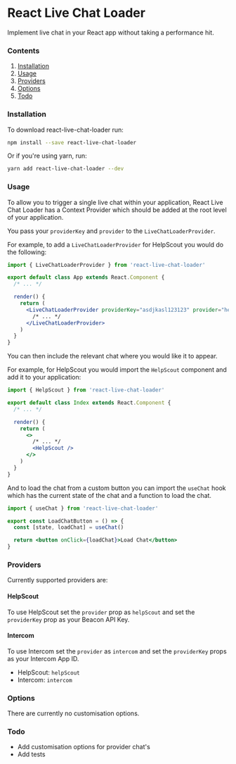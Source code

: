 # React Live Chat Loader

Implement live chat in your React app without taking a performance hit.

### Contents

1. [Installation](#installation)
2. [Usage](#usage)
3. [Providers](#providers)
4. [Options](#options)
5. [Todo](#todo)

### Installation

To download react-live-chat-loader run:

```bash
npm install --save react-live-chat-loader
```

Or if you're using yarn, run:

```bash
yarn add react-live-chat-loader --dev
```

### Usage

To allow you to trigger a single live chat within your application, React Live
Chat Loader has a Context Provider which should be added at the root level of
your application.

You pass your `providerKey` and `provider` to the `LiveChatLoaderProvider`.

For example, to add a `LiveChatLoaderProvider` for HelpScout you would do the
following:

```jsx
import { LiveChatLoaderProvider } from 'react-live-chat-loader'

export default class App extends React.Component {
  /* ... */

  render() {
    return (
      <LiveChatLoaderProvider providerKey="asdjkasl123123" provider="helpScout">
        /* ... */
      </LiveChatLoaderProvider>
    )
  }
}
```

You can then include the relevant chat where you would like it to appear.

For example, for HelpScout you would import the `HelpScout` component and add it
to your application:

```jsx
import { HelpScout } from 'react-live-chat-loader'

export default class Index extends React.Component {
  /* ... */

  render() {
    return (
      <>
        /* ... */
        <HelpScout />
      </>
    )
  }
}
```

And to load the chat from a custom button you can import the `useChat`
hook which has the current state of the chat and a function to load the
chat.

```jsx
import { useChat } from 'react-live-chat-loader'

export const LoadChatButton = () => {
  const [state, loadChat] = useChat()

  return <button onClick={loadChat}>Load Chat</button>
}
```

### Providers

Currently supported providers are:

#### HelpScout

To use HelpScout set the `provider` prop as `helpScout` and set the
`providerKey` prop as your Beacon API Key.

#### Intercom

To use Intercom set the `provider` as `intercom` and set the `providerKey` props
as your Intercom App ID.

- HelpScout: `helpScout`
- Intercom: `intercom`

### Options

There are currently no customisation options.

### Todo

- Add customisation options for provider chat's
- Add tests
